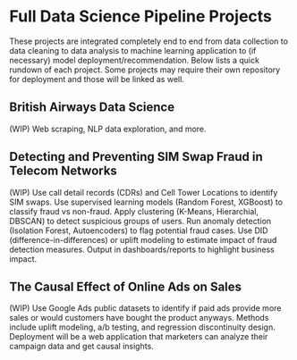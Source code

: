 # Full Data Science Pipeline Projects

These projects are integrated completely end to end from data collection to data cleaning to data analysis to machine learning application to (if necessary) model deployment/recommendation.
Below lists a quick rundown of each project. Some projects may require their own repository for deployment and those will be linked as well.

## British Airways Data Science
(WIP) Web scraping, NLP data exploration, and more.

## Detecting and Preventing SIM Swap Fraud in Telecom Networks
(WIP) Use call detail records (CDRs) and Cell Tower Locations to identify SIM swaps. Use supervised learning models (Random Forest, XGBoost) to classify fraud vs non-fraud. Apply clustering (K-Means, Hierarchial, DBSCAN) to detect suspicious groups of users. Run anomaly detection (Isolation Forest, Autoencoders) to flag potential fraud cases. Use DID (difference-in-differences) or uplift modeling to estimate impact of fraud detection measures. Output in dashboards/reports to highlight business impact.

## The Causal Effect of Online Ads on Sales
(WIP) Use Google Ads public datasets to identify if paid ads provide more sales or would customers have bought the product anyways. Methods include uplift modeling, a/b testing, and regression discontinuity design. Deployment will be a web application that marketers can analyze their campaign data and get causal insights.
